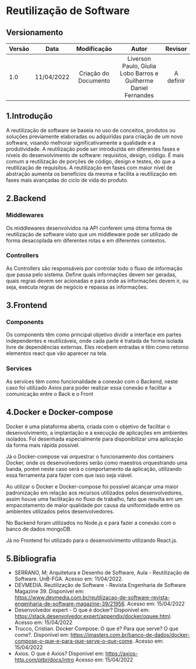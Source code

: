# Reutilização de Software

## Versionamento

| Versão |    Data    |            Modificação             |                Autor                |                             Revisor                             |
| ------ | :--------: | :--------------------------------: | :---------------------------------: | :-------------------------------------------------------------: |
| 1.0    | 11/04/2022 |        Criação do Documento        |         Liverson Paulo, Giulia Lobo Barros e Guilherme Daniel Fernandes          |                  A definir                |

## 1.Introdução

A reutilização de software se baseia no uso de conceitos, produtos ou soluções previamente elaboradas ou adquiridas para criação de um novo software, visando melhorar significativamente a qualidade e a produtividade.
A reutilização pode ser introduzida em diferentes fases e níveis do desenvolvimento de software: requisitos, design, código. É mais comum a reutilização de porções de código, design e testes, do que a reutilização de requisitos. A reutilização em fases com maior nível de abstração aumenta os benefícios da mesma e facilita a reutilização em fases mais avançadas do ciclo de vida do produto.

## 2.Backend

### Middlewares

Os middlewares desenvolvidos na API conferem uma ótima forma de reutilização de software visto que um middleware pode ser utilizado de forma desacoplada em diferentes rotas e em diferentes contextos.

### Controllers

As Controllers são responsáveis por controlar todo o fluxo de informação que passa pelo sistema. Define quais informações devem ser geradas, quais regras devem ser acionadas e para onde as informações devem ir, ou seja, executa regras de negócio e repassa as informações.

## 3.Frontend

### Components

Os components têm como principal objetivo dividir a interface em partes independentes e reutilizáveis, onde cada parte é tratada de forma isolada livre de dependências externas. Eles recebem entradas e têm como retorno elementos react que vão aparecer na tela.

### Services

As services têm como funcionalidade a conexão com o Backend, neste caso foi utilizado Axios para poder realizar essa conexão e facilitar a comunicação entre o Back e o Front

## 4.Docker e Docker-compose

Docker é uma plataforma aberta, criada com o objetivo de facilitar o desenvolvimento, a implantação e a execução de aplicações em ambientes isolados. Foi desenhada especialmente para disponibilizar uma aplicação da forma mais rápida possível.

Já o Docker-compose vai orquestrar o funcionamento dos containers Docker, onde os desenvolvedores serão como maestros orquestrando uma banda, porém neste caso será o comportamento da aplicação, utilizando essa ferramenta para fazer com que isso seja viável.

Ao utilizar o Docker e Docker-compose foi possível alcançar uma maior padronização em relação aos recursos utilizados pelos desenvolvedores, assim houve uma facilitação no fluxo de trabalho, fato que resulta em um empacotamento de maior qualidade por causa da uniformidade entre os ambientes utilizados pelos desenvolvedores.

No Backend foram utilizados no Node.js e para fazer a conexão com o banco de dados mongoDB.

Já no Frontend foi utilizado para o desenvolvimento utilizando React.js.

## 5.Bibliografia

* SERRANO, M; Arquitetura e Desenho de Software, Aula - Reutilização de Software. UnB-FGA. Acesso em: 11/04/2022.
* DEVMEDIA. Reutilização de Software - Revista Engenharia de Software Magazine 39. Disponível em: https://www.devmedia.com.br/reutilizacao-de-software-revista-engenharia-de-software-magazine-39/21956. Acesso em: 15/04/2022
* Desenvolvedor expert - O que é docker? Disponível em: https://stack.desenvolvedor.expert/appendix/docker/oquee.html. Acesso em: 15/04/2022
* Trucco, Cristian. Docker Compose: O que é? Para que serve? O que come?. Disponível em: https://imasters.com.br/banco-de-dados/docker-compose-o-que-e-para-que-serve-o-que-come. Acesso em: 15/04/2022
* Axios. O que é Axios? Disponível em: https://axios-http.com/ptbr/docs/intro Acesso em: 15/04/2022